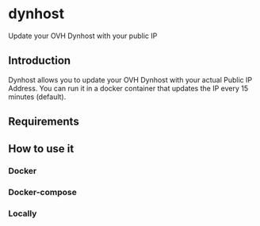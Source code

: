# dynhost
Update your OVH Dynhost with your public IP

## Introduction

Dynhost allows you to update your OVH Dynhost with your actual Public IP Address. You can run it in a docker container that updates the IP every 15 minutes (default).

## Requirements

## How to use it

### Docker

### Docker-compose

### Locally

